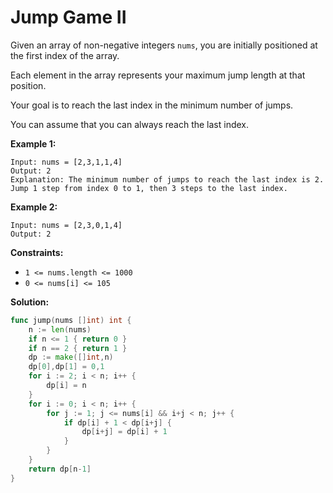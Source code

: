 # Jump Game II

Given an array of non-negative integers  `nums`, you are initially positioned at the first index of the array.

Each element in the array represents your maximum jump length at that position.

Your goal is to reach the last index in the minimum number of jumps.

You can assume that you can always reach the last index.

**Example 1:**

    Input: nums = [2,3,1,1,4]
    Output: 2
    Explanation: The minimum number of jumps to reach the last index is 2. Jump 1 step from index 0 to 1, then 3 steps to the last index.

**Example 2:**

    Input: nums = [2,3,0,1,4]
    Output: 2

**Constraints:**

-   `1 <= nums.length <= 1000`
-   `0 <= nums[i] <= 105`

**Solution:**

```go
func jump(nums []int) int {
    n := len(nums)
    if n <= 1 { return 0 }
    if n == 2 { return 1 }
    dp := make([]int,n)
    dp[0],dp[1] = 0,1
    for i := 2; i < n; i++ {
        dp[i] = n
    }
    for i := 0; i < n; i++ {
        for j := 1; j <= nums[i] && i+j < n; j++ {
            if dp[i] + 1 < dp[i+j] {
                dp[i+j] = dp[i] + 1
            }
        }
    }
    return dp[n-1]
}
```